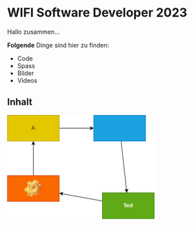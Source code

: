# WIFI Software Developer 2023
Hallo zusammen...

**Folgende** Dinge sind hier zu finden:
- Code
- Spass
- Bilder
- Videos

## Inhalt

![TestImage](doc/images/overview.drawio.png)